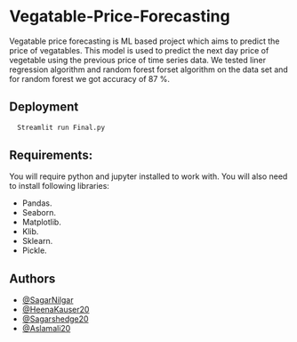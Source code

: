 
# Vegatable-Price-Forecasting
Vegatable price forecasting is ML based project which aims to predict the price of vegatables.
This model is used to predict the next day price of vegetable using the previous price of time series data.
We tested liner regression algorithm and random forest forset algorithm on the data set and for random forest we got accuracy of 87 %.

## Deployment 



```bash
  Streamlit run Final.py
```


## Requirements:
 You will require python and jupyter installed to work with. 
 You will also need to install following libraries:
- Pandas. 
- Seaborn. 
- Matplotlib. 
- Klib.
- Sklearn. 
- Pickle.





## Authors

- [@SagarNilgar](https://github.com/SagarNilgar)
- [@HeenaKauser20](https://github.com/HeenaKauser20)
- [@Sagarshedge20](https://github.com/Sagarshedge20)
- [@Aslamali20](https://github.com/aslamali20)



